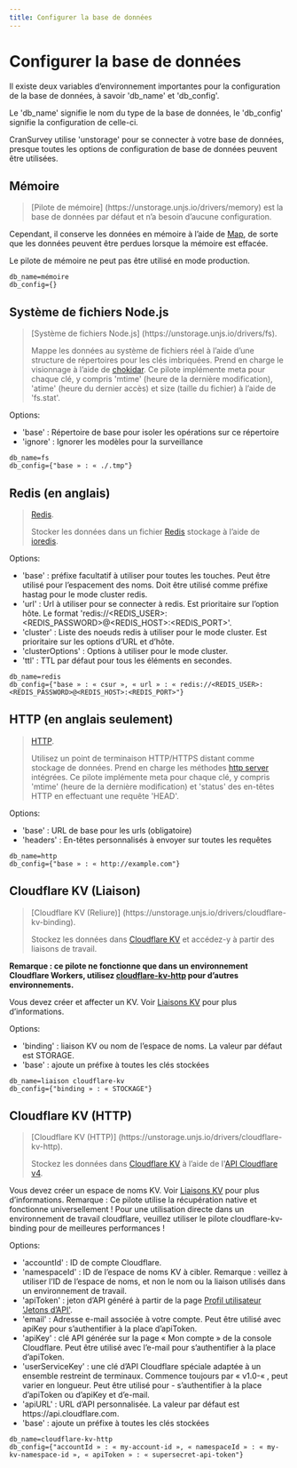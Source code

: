 ```yaml
---
title: Configurer la base de données
---
```


# Configurer la base de données

Il existe deux variables d’environnement importantes pour la configuration de la base de données, à savoir 'db\_name' et 'db\_config'.

Le 'db\_name' signifie le nom du type de la base de données, le 'db\_config' signifie la configuration de celle-ci.

CranSurvey utilise 'unstorage' pour se connecter à votre base de données, presque toutes les options de configuration de base de données peuvent être utilisées.

## Mémoire

> \[Pilote de mémoire] (https\://unstorage.unjs.io/drivers/memory) est la base de données par défaut et n’a besoin d’aucune configuration.

Cependant, il conserve les données en mémoire à l’aide de [Map](https://developer.mozilla.org/en-US/docs/Web/JavaScript/Reference/Global_Objects/Map), de sorte que les données peuvent être perdues lorsque la mémoire est effacée.

Le pilote de mémoire ne peut pas être utilisé en mode production.

```env
db_name=mémoire
db_config={}
```

## Système de fichiers Node.js

> \[Système de fichiers Node.js] (https\://unstorage.unjs.io/drivers/fs).
>
> Mappe les données au système de fichiers réel à l’aide d’une structure de répertoires pour les clés imbriquées. Prend en charge le visionnage à l’aide de [chokidar](https://github.com/paulmillr/chokidar).
> Ce pilote implémente meta pour chaque clé, y compris 'mtime' (heure de la dernière modification), 'atime' (heure du dernier accès) et size (taille du fichier) à l’aide de 'fs.stat'.

Options:

- 'base' : Répertoire de base pour isoler les opérations sur ce répertoire
- 'ignore' : Ignorer les modèles pour la surveillance

```env
db_name=fs
db_config={"base » : « ./.tmp"}
```

## Redis (en anglais)

> [Redis](https://unstorage.unjs.io/drivers/redis).
>
> Stocker les données dans un fichier [Redis](https://redis.com/) stockage à l’aide de [ioredis](https://github.com/luin/ioredis).

Options:

- 'base' : préfixe facultatif à utiliser pour toutes les touches. Peut être utilisé pour l’espacement des noms. Doit être utilisé comme préfixe hastag pour le mode cluster redis.
- 'url' : Url à utiliser pour se connecter à redis. Est prioritaire sur l’option hôte. Le format 'redis\://\<REDIS\_USER>:\<REDIS\_PASSWORD>@\<REDIS\_HOST>:\<REDIS\_PORT>'.
- 'cluster' : Liste des noeuds redis à utiliser pour le mode cluster. Est prioritaire sur les options d’URL et d’hôte.
- 'clusterOptions' : Options à utiliser pour le mode cluster.
- 'ttl' : TTL par défaut pour tous les éléments en secondes.

```env
db_name=redis
db_config={"base » : « csur », « url » : « redis://<REDIS_USER>:<REDIS_PASSWORD>@<REDIS_HOST>:<REDIS_PORT>"}
```

## HTTP (en anglais seulement)

> [HTTP](https://unstorage.unjs.io/drivers/http).
>
> Utilisez un point de terminaison HTTP/HTTPS distant comme stockage de données. Prend en charge les méthodes [http server](https://unstorage.unjs.io/http-server) intégrées.
> Ce pilote implémente meta pour chaque clé, y compris 'mtime' (heure de la dernière modification) et 'status' des en-têtes HTTP en effectuant une requête 'HEAD'.

Options:

- 'base' : URL de base pour les urls (obligatoire)
- 'headers' : En-têtes personnalisés à envoyer sur toutes les requêtes

```env
db_name=http
db_config={"base » : « http://example.com"}
```

## Cloudflare KV (Liaison)

> \[Cloudflare KV (Reliure)] (https\://unstorage.unjs.io/drivers/cloudflare-kv-binding).
>
> Stockez les données dans [Cloudflare KV](https://developers.cloudflare.com/workers/runtime-apis/kv) et accédez-y à partir des liaisons de travail.

**Remarque : ce pilote ne fonctionne que dans un environnement Cloudflare Workers, utilisez [cloudflare-kv-http](https://unstorage.unjs.io/drivers/cloudflare-kv-http) pour d’autres environnements.**

Vous devez créer et affecter un KV. Voir [Liaisons KV](https://developers.cloudflare.com/workers/runtime-apis/kv#kv-bindings) pour plus d’informations.

Options:

- 'binding' : liaison KV ou nom de l’espace de noms. La valeur par défaut est STORAGE.
- 'base' : ajoute un préfixe à toutes les clés stockées

```env
db_name=liaison cloudflare-kv
db_config={"binding » : « STOCKAGE"}
```

## Cloudflare KV (HTTP)

> \[Cloudflare KV (HTTP)] (https\://unstorage.unjs.io/drivers/cloudflare-kv-http).
>
> Stockez les données dans [Cloudflare KV](https://developers.cloudflare.com/workers/learning/how-kv-works/) à l’aide de l'[API Cloudflare v4](https://api.cloudflare.com/).

Vous devez créer un espace de noms KV. Voir [Liaisons KV](https://developers.cloudflare.com/workers/runtime-apis/kv#kv-bindings) pour plus d’informations.
Remarque : Ce pilote utilise la récupération native et fonctionne universellement ! Pour une utilisation directe dans un environnement de travail cloudflare, veuillez utiliser le pilote cloudflare-kv-binding pour de meilleures performances !

Options:

- 'accountId' : ID de compte Cloudflare.
- 'namespaceId' : ID de l’espace de noms KV à cibler. Remarque : veillez à utiliser l’ID de l’espace de noms, et non le nom ou la liaison utilisés dans un environnement de travail.
- 'apiToken' : jeton d’API généré à partir de la page [Profil utilisateur 'Jetons d’API'](https://dash.cloudflare.com/profile/api-tokens).
- 'email' : Adresse e-mail associée à votre compte. Peut être utilisé avec apiKey pour s’authentifier à la place d’apiToken.
- 'apiKey' : clé API générée sur la page « Mon compte » de la console Cloudflare. Peut être utilisé avec l’e-mail pour s’authentifier à la place d’apiToken.
- 'userServiceKey' : une clé d’API Cloudflare spéciale adaptée à un ensemble restreint de terminaux. Commence toujours par « v1.0-« , peut varier en longueur. Peut être utilisé pour - s’authentifier à la place d’apiToken ou d’apiKey et d’e-mail.
- 'apiURL' : URL d’API personnalisée. La valeur par défaut est https\://api.cloudflare.com.
- 'base' : ajoute un préfixe à toutes les clés stockées

```env
db_name=cloudflare-kv-http
db_config={"accountId » : « my-account-id », « namespaceId » : « my-kv-namespace-id », « apiToken » : « supersecret-api-token"}
```
